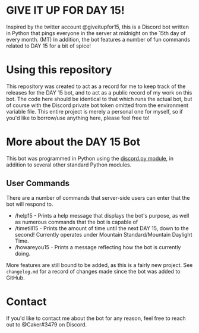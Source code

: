 # GIVE IT UP FOR DAY 15!
Inspired by the twitter account @giveitupfor15, this is a Discord bot written in Python that pings everyone in the server at midnight on the 15th day of every month. (MT)
In addition, the bot features a number of fun commands related to DAY 15 for a bit of spice!

# Using this repository
This repository was created to act as a record for me to keep track of the releases for the DAY 15 bot, and to act as a public record of my work on this bot. The code
here should be identical to that which runs the actual bot, but of course with the Discord private bot token omitted from the environment variable file. This entire
project is merely a personal one for myself, so if you'd like to borrow/use anything here, please feel free to!

# More about the DAY 15 Bot
This bot was programmed in Python using the [discord.py module](https://discordpy.readthedocs.io/en/stable/), in addition to several other standard Python modules.
## User Commands
There are a number of commands that server-side users can enter that the bot will respond to.
- /help15 - Prints a help message that displays the bot's purpose, as well as numerous commands that the bot is capable of
- /timetill15 - Prints the amount of time until the next DAY 15, down to the second! Currently operates under Mountain Standard/Mountain Daylight Time.
- /howareyou15 - Prints a message reflecting how the bot is currently doing.

More features are still bound to be added, as this is a fairly new project. See `changelog.md` for a record of changes made since the bot was added to GitHub.

# Contact
If you'd like to contact me about the bot for any reason, feel free to reach out to @Caker#3479 on Discord.



